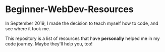 # Beginner-WebDev-Resources
In September 2019, I made the decision to teach myself how to code, and see where it took me.

This repository is a list of resources that have **personally** helped me in my code journey. Maybe they'll help you, too!


